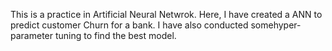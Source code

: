 This is a practice in Artificial Neural Netwrok. Here, I have created a ANN to predict customer Churn for a bank. I have also conducted somehyper-parameter tuning to find the best model.
